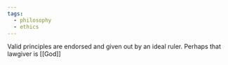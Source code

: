 ```yaml
---
tags:
  - philosophy
  - ethics
---
```

Valid principles are endorsed and given out by an ideal ruler. Perhaps that lawgiver is [[God]]